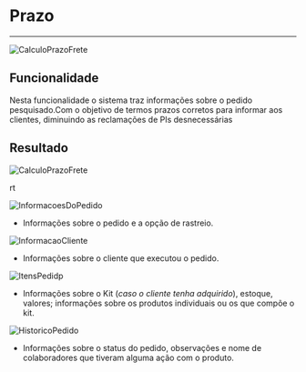# Prazo

---

![CalculoPrazoFrete](http://developers.connectparts.com.br/imagens/calucloPrazoFrete01.png)

## Funcionalidade

Nesta funcionalidade o sistema traz informações sobre o pedido pesquisado.Com o objetivo de termos prazos corretos para informar aos clientes, diminuindo as reclamações de PIs desnecessárias

## Resultado

![CalculoPrazoFrete](http://developers.connectparts.com.br/imagens/calucloPrazoFrete02.png)

rt

<!-- ![](http://developers.connectparts.com.br/imagens/calucloPrazoFrete03.png)-->

![InformacoesDoPedido](http://developers.connectparts.com.br/imagens/calucloPrazoFrete04.png)

* Informações sobre o pedido e a opção de rastreio.

![InformacaoCliente](http://developers.connectparts.com.br/imagens/calucloPrazoFrete05.png)

* Informações sobre o cliente que executou o pedido.

![ItensPedidp](http://developers.connectparts.com.br/imagens/calucloPrazoFrete06.png)

* Informações sobre o Kit (_caso o cliente tenha adquirido_), estoque, valores; informações sobre os produtos individuais ou os que compõe o kit.

![HistoricoPedido](http://developers.connectparts.com.br/imagens/calucloPrazoFrete07.png)

* Informações sobre o status do pedido, observações e nome de colaboradores que tiveram alguma ação com o produto.
